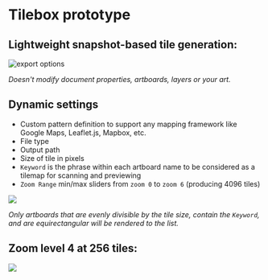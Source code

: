 # Tilebox prototype

## Lightweight snapshot-based tile generation:

![export options](https://thumbs.gfycat.com/AmpleWindingFairyfly-size_restricted.gif)

*Doesn't modify document properties, artboards, layers or your art.*

## Dynamic settings
* Custom pattern definition to support any mapping framework like Google Maps, Leaflet.js, Mapbox, etc.
* File type
* Output path
* Size of tile in pixels
* `Keyword` is the phrase within each artboard name to be considered as a tilemap for scanning and previewing 
* `Zoom Range` min/max sliders from `zoom 0` to `zoom 6` (producing 4096 tiles)

![](https://thumbs.gfycat.com/MadeupThornyBarnacle-size_restricted.gif)

*Only artboards that are evenly divisible by the tile size, contain the `Keyword`, and are equirectangular will be rendered to the list.*

## Zoom level 4 at 256 tiles:

![](https://thumbs.gfycat.com/BraveBelatedBrocketdeer-size_restricted.gif)